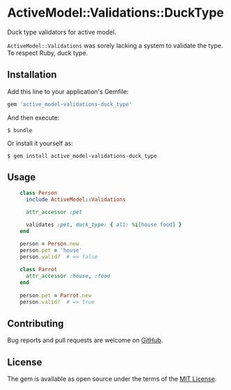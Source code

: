 # ActiveModel::Validations::DuckType

Duck type validators for active model.

`ActiveModel::Validations` was sorely lacking a system to validate the type. To respect Ruby, duck type.

## Installation

Add this line to your application's Gemfile:

```ruby
gem 'active_model-validations-duck_type'
```

And then execute:

    $ bundle

Or install it yourself as:

    $ gem install active_model-validations-duck_type

## Usage

```ruby
    class Person
      include ActiveModel::Validations

      attr_accessor :pet

      validates :pet, duck_type: { all: %i[house food] }
    end

    person = Person.new
    person.pet = 'house'
    person.valid?  # => false
    
    class Parrot
      attr_accessor :house, :food
    end
    
    person.pet = Parrot.new
    person.valid?  # => true
```    

## Contributing

Bug reports and pull requests are welcome on [GitHub](https://github.com/gemologist/active_model-validations-duck_type).

## License

The gem is available as open source under the terms of the [MIT License](https://opensource.org/licenses/MIT).
